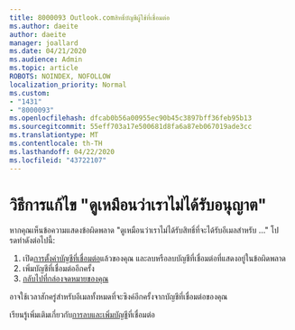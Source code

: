 ```yaml
---
title: 8000093 Outlook.comสิทธิ์บัญชีผู้ใช้ที่เชื่อมต่อ
ms.author: daeite
author: daeite
manager: joallard
ms.date: 04/21/2020
ms.audience: Admin
ms.topic: article
ROBOTS: NOINDEX, NOFOLLOW
localization_priority: Normal
ms.custom:
- "1431"
- "8000093"
ms.openlocfilehash: dfcab0b56a00955ec90b45c3897bff36feb95b13
ms.sourcegitcommit: 55eff703a17e500681d8fa6a87eb067019ade3cc
ms.translationtype: MT
ms.contentlocale: th-TH
ms.lasthandoff: 04/22/2020
ms.locfileid: "43722107"
---
```

# <a name="how-to-fix-it-looks-like-we-dont-have-permission"></a>วิธีการแก้ไข "ดูเหมือนว่าเราไม่ได้รับอนุญาต"

หากคุณเห็นข้อความแสดงข้อผิดพลาด "ดูเหมือนว่าเราไม่ได้รับสิทธิ์ที่จะได้รับอีเมลสําหรับ ..." โปรดทําดังต่อไปนี้:

1. เปิด[การตั้งค่าบัญชีที่เชื่อมต่อ](https://outlook.live.com/mail/options/mail/accounts)แล้วของคุณ และลบหรือลบบัญชีที่เชื่อมต่อที่แสดงอยู่ในข้อผิดพลาด
2. เพิ่มบัญชีที่เชื่อมต่ออีกครั้ง
3. [กลับไปที่กล่องจดหมายของคุณ](https://outlook.live.com/mail/inbox)

อาจใช้เวลาสักครู่สําหรับอีเมลทั้งหมดที่จะซิงค์อีกครั้งจากบัญชีที่เชื่อมต่อของคุณ

เรียนรู้เพิ่มเติมเกี่ยวกับ[การลบ](https://support.office.com/article/0b9a6b95-ff1b-46c1-bf60-d6b3b82c5ac8?wt.mc_id=Office_Outlook_com_Alchemy)[และเพิ่มบัญชี](https://support.office.com/article/c5224df4-5885-4e79-91ba-523aa743f0ba?wt.mc_id=Office_Outlook_com_Alchemy)ที่เชื่อมต่อ